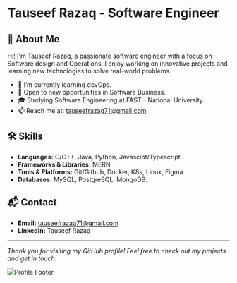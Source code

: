 # Tauseef Razaq - Software Engineer

## 👋 About Me

Hi! I'm Tauseef Razaq, a passionate software engineer with a focus on Software design and Operations. I enjoy working on innovative projects and learning new technologies to solve real-world problems.

- 🌱 I’m currently learning devOps.
- 💼 Open to new opportunities in Software Business.
- 🎓 Studying Software Engineering at FAST - National University.
- 📫 Reach me at: tauseefrazaq71@gmail.com

## 🛠️ Skills

- **Languages:** C/C++, Java, Python, Javascipt/Typescript. 
- **Frameworks & Libraries:** MERN
- **Tools & Platforms:** Git/Github, Docker, K8s, Linux, Figma
- **Databases:** MySQL, PostgreSQL, MongoDB.

## 📬 Contact

- **Email:** tauseefrazaq71@gmail.com
- **LinkedIn:** Tauseef Razaq

---

*Thank you for visiting my GitHub profile! Feel free to check out my projects and get in touch.*

![Profile Footer](https://res.cloudinary.com/practicaldev/image/fetch/s--SgtWAuEf--/c_limit%2Cf_auto%2Cfl_progressive%2Cq_66%2Cw_800/https://dev-to-uploads.s3.amazonaws.com/uploads/articles/l3r5prll4cepvk5etgbd.gif)
